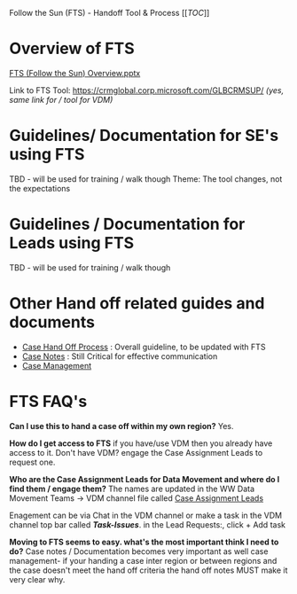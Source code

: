 Follow the Sun (FTS) - Handoff Tool & Process
[[_TOC_]]



# Overview of FTS

[FTS (Follow the Sun) Overview.pptx](/.attachments/FTS%20(Follow%20the%20Sun)%20Overview-38f63ade-0548-439f-83e1-64c9e130436d.pptx)



Link to FTS Tool: 
https://crmglobal.corp.microsoft.com/GLBCRMSUP/
_(yes, same link for / tool for VDM)_ 

# Guidelines/ Documentation for SE's using FTS

TBD - will be used for training / walk though 
Theme: 
The tool changes, not the expectations 
# Guidelines / Documentation for Leads using FTS

TBD - will be used for training / walk though 

# Other Hand off related guides and documents
- [Case Hand Off Process](https://dev.azure.com/Supportability/Big%20Data/_wiki/wikis/Big-Data.wiki/306262/Case-Handoff-Process) : Overall guideline, to be updated with FTS 
- [Case Notes](https://dev.azure.com/Supportability/Big%20Data/_wiki/wikis/Big-Data.wiki/289631/Case-Notes) : Still Critical for effective communication 
- [Case Management](https://dev.azure.com/Supportability/Big%20Data/_wiki/wikis/Big-Data.wiki/289629/Case-Management)

# FTS FAQ's
**Can I use this to hand a case off within my own region?** 
Yes. 

**How do I get access to FTS** 
if you have/use VDM then you already have access to it. 
Don't have VDM? engage the Case Assignment Leads to request one.


**Who are the Case Assignment Leads for Data Movement and where do I find them / engage them?**
The names are updated in the WW Data Movement Teams -> VDM channel file called [Case Assignment Leads](https://microsofteur.sharepoint.com/:x:/t/WWDataMovement/EdlJ69AUILVBij1KpuH35X4Ba3NPuaL_pJSPpNj3z_HO5A?e=Pwnivy) 

Enagement can be via Chat in the VDM channel or make a task in the VDM channel top bar called **_**Task-Issues**_**. in the Lead Requests:, click + Add task

**Moving to FTS seems to easy. what's the most important think I need to do?**
Case notes / Documentation becomes very important as well case management- if your handing a case inter region or between regions and the case doesn't meet the hand off criteria the hand off notes MUST make it very clear why. 